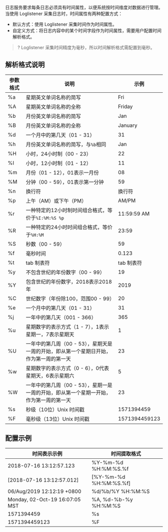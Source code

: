

日志服务要求每条日志必须具有时间属性，以便系统按时间维度对数据进行管理。当使用 Loglistener 采集日志时，时间属性有两种配置方式：

- 默认方式：使用 Loglistener 采集时间作为时间属性。
- 自定义方式：将日志内容中的某个时间字段作为时间属性，需要用户配置时间解析格式。

>? Loglistener 采集时间精度为毫秒，所以时间解析格式需配置到毫秒。
>

## 解析格式说明

| 参数格式 | 说明                                                         | 示例        |
| -------- | ------------------------------------------------------------ | ----------- |
| %a       | 星期英文单词名称的简写                                       | Fri         |
| %A       | 星期英文单词名称的全称                                       | Friday      |
| %b       | 月份英文单词名称的简写                                       | Jan         |
| %B       | 月份英文单词名称的全称                                       | January     |
| %d       | 一个月中的第几天（01 - 31）                                    | 31          |
| %h       | 月份英文单词名称的简写，与`%b`相同                         | Jan         |
| %H       | 小时，24小时制（00 - 23）                                      | 22          |
| %I       | 小时，12小时制（01 - 12）                                      | 11          |
| %m       | 月份（01 - 12），01表示一月份                                  | 08          |
| %M       | 分钟（00 - 59），01表示第一分钟                                | 59          |
| %n       | 换行符                                                       | 换行符      |
| %p       | 上午（AM）或下午（PM）                                       | AM/PM       |
| %r       | 一种特定的12小时制时间组合格式，等价于`%I:%M:%S %p`          | 11:59:59 AM |
| %R       | 一种特定的24小时时间组合格式，等价于`%H:%M`                  | 23:59       |
| %S       | 秒数（00 - 59）                                                | 59          |
| %f       | 毫秒时间 |0.123          |
| %t       | tab 制表符                                                    | tab 制表符   |
| %y       | 不包含世纪的年份数字（00 - 99）                                | 19          |
| %Y       | 包含世纪的年份数字，2018表示2018年                           | 2019        |
| %C       | 世纪数字（年份除100，范围00 - 99）                             | 20          |
| %e       | 一个月中的第几天（01 - 31）                                    | 31          |
| %j       | 一年中的第几天（001 - 366）                                    | 365         |
| %u       | 星期数字的表示方式（1 - 7），1表示星期一，7表示星期天          | 1           |
| %U       | 一年中的第几周（00 - 53），星期天是一周的开始，即从第一个星期日开始，作为第一周的第一天 | 23          |
| %w       | 星期数字的表示方式（0 - 6），0代表星期天，6表示星期六          | 5           |
| %W       | 一年中的第几周（00 - 53），星期一是一周的开始，即从第一个星期一开始，作为第一周的第一天 | 23          |
| %s       | 秒级（10位）Unix 时间戳                                       | 1571394459  |
| %F      | 毫秒级（13位）Unix 时间戳                                        | 1571394459123  |



## 配置示例

| 时间表示示例                   | 时间提取格式          |
| ------------------------------ | --------------------- |
| 2018-07-16 13:12:57.123            | %Y-%m-%d %H:%M:%S.%f     |
| [2018-07-16 13:12:57.012]      | [%Y-%m-%d %H:%M:%S.%f]   |
| 06/Aug/2019 12:12:19 +0800     | %d/%b/%Y %H:%M:%S     |
| Monday, 02-Oct-19 16:07:05 MST | %A, %d-%b-%y %H:%M:%S |
| 1571394459                     | %s                    |
| 1571394459123                     | %F                    |


